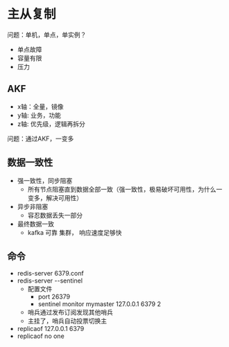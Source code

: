 # 主从复制

问题：单机，单点，单实例？

- 单点故障
- 容量有限
- 压力

## AKF

- x轴：全量，镜像
- y轴: 业务，功能
- z轴: 优先级，逻辑再拆分

问题：通过AKF，一变多

## 数据一致性

- 强一致性，同步阻塞
    - 所有节点阻塞直到数据全部一致（强一致性，极易破坏可用性，为什么一变多，解决可用性）
- 异步非阻塞
    - 容忍数据丢失一部分
- 最终数据一致
    - kafka 可靠 集群， 响应速度足够快

## 命令

- redis-server 6379.conf
- redis-server --sentinel
    - 配置文件
        - port 26379
        - sentinel monitor mymaster 127.0.0.1 6379 2
    - 哨兵通过发布订阅发现其他哨兵
    - 主挂了，哨兵自动投票切换主
- replicaof 127.0.0.1 6379
- replicaof no one

